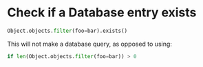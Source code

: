 # Check if a Database entry exists

```python
Object.objects.filter(foo=bar).exists()
```

This will not make a database query, as opposed to using:

```python
if len(Object.objects.filter(foo=bar)) > 0
```
